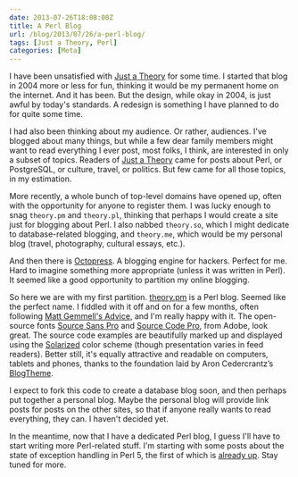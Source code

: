 ```yaml
--- 
date: 2013-07-26T18:08:00Z
title: A Perl Blog
url: /blog/2013/07/26/a-perl-blog/
tags: [Just a Theory, Perl]
categories: [Meta]
---
```


I have been unsatisfied with [Just a Theory] for some time. I started that
blog in 2004 more or less for fun, thinking it would be my permanent home on
the internet. And it has been. But the design, while okay in 2004, is just
awful by today's standards. A redesign is something I have planned to do for
quite some time.

I had also been thinking about my audience. Or rather, audiences. I've blogged
about many things, but while a few dear family members might want to read
everything I ever post, most folks, I think, are interested in only a subset
of topics. Readers of [Just a Theory] came for posts about Perl, or
PostgreSQL, or culture, travel, or politics. But few came for all those
topics, in my estimation.

More recently, a whole bunch of top-level domains have opened up, often with
the opportunity for anyone to register them. I was lucky enough to snag
`theory.pm` and `theory.pl`, thinking that perhaps I would create a site just
for blogging about Perl. I also nabbed `theory.so`, which I might dedicate to
database-related blogging, and `theory.me`, which would be my personal blog
(travel, photography, cultural essays, etc.).

And then there is [Octopress]. A blogging engine for hackers. Perfect for me.
Hard to imagine something more appropriate (unless it was written in Perl). It
seemed like a good opportunity to partition my online blogging.

So here we are with my first partition. [theory.pm] is a Perl blog. Seemed
like the perfect name. I fiddled with it off and on for a few months, often
following [Matt Gemmell's Advice], and I'm really happy with it. The
open-source fonts [Source Sans Pro] and [Source Code Pro], from Adobe, look
great. The source code examples are beautifully marked up and displayed using
the [Solarized] color scheme (though presentation varies in feed readers).
Better still, it's equally attractive and readable on computers, tablets and
phones, thanks to the foundation laid by Aron Cedercrantz’s [BlogTheme].

I expect to fork this code to create a database blog soon, and then perhaps
put together a personal blog. Maybe the personal blog will provide link posts
for posts on the other sites, so that if anyone really wants to read
everything, they can. I haven't decided yet.

In the meantime, now that I have a dedicated Perl blog, I guess I'll have to
start writing more Perl-related stuff. I'm starting with some posts about the
state of exception handling in Perl 5, the first of which is [already up]. Stay
tuned for more.

[Just a Theory]: http://justatheory.com/
[Octopress]: http://octopress.org
[theory.pm]: /
[Solarized]: http://ethanschoonover.com/solarized
[Matt Gemmell's Advice]: http://mattgemmell.com/2013/05/22/designing-blogs-for-readers/
[Source Sans Pro]: https://github.com/adobe/source-sans-pro
[Source Code Pro]: https://github.com/adobe/source-code-pro
[Solarized]: http://ethanschoonover.com/solarized
[BlogTheme]: https://github.com/rastersize/BlogTheme
[already up]: /exceptions/2013/07/26/trying-times/
